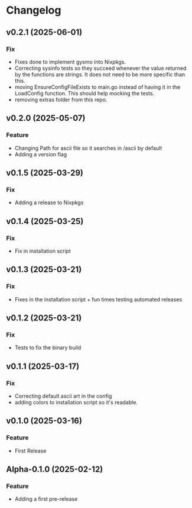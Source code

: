 # Changelog

## v0.2.1 (2025-06-01)

### Fix
- Fixes done to implement gysmo into Nixpkgs.
- Correcting sysinfo tests so they succeed whenever the value returned by the functions are strings. It does not need to be more specific than this.
- moving EnsureConfigFileExists to main.go instead of having it in the LoadConfig function. This should help mocking the tests.
- removing extras folder from this repo.

## v0.2.0 (2025-05-07)

### Feature
- Changing Path for ascii file so it searches in /ascii by default
- Adding a version flag

## v0.1.5 (2025-03-29)

### Fix
- Adding a release to Nixpkgs

## v0.1.4 (2025-03-25)

### Fix
- Fix in installation script

## v0.1.3 (2025-03-21)

### Fix
- Fixes in the installation script + fun times testing automated releases

## v0.1.2 (2025-03-21)

### Fix
- Tests to fix the binary build

## v0.1.1 (2025-03-17)

### Fix
- Correcting default ascii art in the config
- adding colors to installation script so it's readable.

## v0.1.0 (2025-03-16)

### Feature
- First Release

## Alpha-0.1.0 (2025-02-12)

### Feature
- Adding a first pre-release
